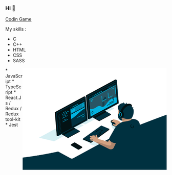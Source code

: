 ### Hi 👋

[Codin Game](https://www.codingame.com/profile/483153482d024ace59b7a1d5747b560c6730432)  
  
My skills :
* C
* C++
* HTML
* CSS
* SASS
<img align="right" style="float: right;" alt="GIF illustration github nnieddu" src="https://github.com/nnieddu/nnieddu/blob/main/code.gif" width="450" height="320" />
* JavaScript
* TypeScript
* React.Js / Redux / Redux tool-kit
* Jest
<!-- ![](https://visitor-badge.laobi.icu/badge?page_id=nnieddu) -->
